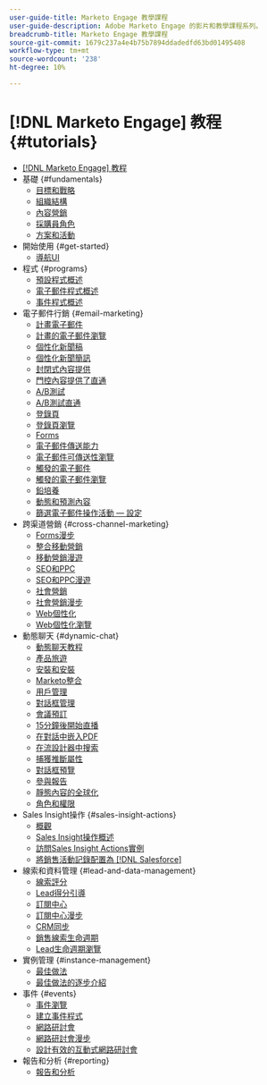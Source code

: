 ```yaml
---
user-guide-title: Marketo Engage 教學課程
user-guide-description: Adobe Marketo Engage 的影片和教學課程系列。
breadcrumb-title: Marketo Engage 教學課程
source-git-commit: 1679c237a4e4b75b7894ddadedfd63bd01495408
workflow-type: tm+mt
source-wordcount: '238'
ht-degree: 10%

---
```



# [!DNL Marketo Engage] 教程 {#tutorials}

+ [[!DNL Marketo Engage] 教程](/help/_marketo-main/overview.md)
+ 基礎 {#fundamentals}
   + [目標和戰略](/help/fundamentals/goals-and-strategy-learn.md)
   + [組織結構](/help/fundamentals/organizational-structure-learn.md)
   + [內容營銷](/help/fundamentals/content-marketing-learn.md)
   + [採購員角色](/help/fundamentals/buyer-personas-learn.md)
   + [方案和活動](/help/fundamentals/programs-and-campaigns.md)
+ 開始使用 {#get-started}
   + [導航UI](/help/get-started/ui-navigation.md)
+ 程式 {#programs}
   + [預設程式概述](/help/programs/default-programs-overview.md)
   + [電子郵件程式概述](/help/programs/email-programs-overview.md)
   + [事件程式概述](/help/programs/event-programs-overview.md)
+ 電子郵件行銷 {#email-marketing}
   + [計畫電子郵件](/help/email-marketing/scheduled-email-learn.md)
   + [計畫的電子郵件瀏覽](/help/email-marketing/scheduled-email-watch.md)
   + [個性化新聞稿](/help/email-marketing/personalized-newsletter-learn.md)
   + [個性化新聞簡訊](/help/email-marketing/personalized-newsletter-watch.md)
   + [封閉式內容提供](/help/email-marketing/gated-content-offer-learn.md)
   + [門控內容提供了直通](/help/email-marketing/gated-content-offer-watch.md)
   + [A/B測試](/help/email-marketing/ab-testing-learn.md)
   + [A/B測試直通](/help/email-marketing/ab-testing-watch.md)
   + [登錄頁 ](/help/email-marketing/landing-pages-learn.md)
   + [登錄頁瀏覽](/help/email-marketing/landing-pages-watch.md)
   + [Forms](/help/email-marketing/forms-learn.md)
   + [電子郵件傳送能力](/help/email-marketing/email-deliverability-learn.md)
   + [電子郵件可傳送性瀏覽](/help/email-marketing/email-deliverability-watch.md)
   + [觸發的電子郵件](/help/email-marketing/triggered-email-learn.md)
   + [觸發的電子郵件瀏覽](/help/email-marketing/triggered-email-watch.md)
   + [鉛培養](/help/email-marketing/lead-nuturing-learn.md)
   + [動態和預測內容](/help/email-marketing/dynamic-and-predictive-content-learn.md)
   + [篩選電子郵件操作活動 — 設定](/help/filtering-email-bot-activities/setup.md)
+ 跨渠道營銷 {#cross-channel-marketing}
   + [Forms漫步](/help/email-marketing/forms-watch.md)
   + [整合移動營銷](/help/cross-channel-marketing/mobile-marketing-learn.md)
   + [移動營銷漫遊](/help/cross-channel-marketing/mobile-marketing-watch.md)
   + [SEO和PPC](/help/cross-channel-marketing/seo-and-ppc-learn.md)
   + [SEO和PPC漫遊](/help/cross-channel-marketing/seo-and-ppc-watch.md)
   + [社會營銷](/help/cross-channel-marketing/social-marketing-learn.md)
   + [社會營銷漫步](/help/cross-channel-marketing/social-marketing-watch.md)
   + [Web個性化](/help/cross-channel-marketing/web-personalization-learn.md)
   + [Web個性化瀏覽](/help/cross-channel-marketing/web-personalization-watch.md)
+ 動態聊天 {#dynamic-chat}
   + [動態聊天教程](/help/dynamic-chat/dynamic-chat-overview.md)
   + [產品旅遊](/help/dynamic-chat/product-tour.md)
   + [安裝和安裝](/help/dynamic-chat/setup.md)
   + [Marketo整合](/help/dynamic-chat/marketo-integration.md)
   + [用戶管理](/help/dynamic-chat/user-management.md)
   + [對話框管理](/help/dynamic-chat/dialogue-management.md)
   + [會議預訂](/help/dynamic-chat/meeting-booking.md)
   + [15分鐘後開始直播](/help/dynamic-chat/go-live-in-15-minutes.md)
   + [在對話中嵌入PDF](/help/dynamic-chat/document-cloud-integration.md)
   + [在流設計器中搜索](/help/dynamic-chat/search-in-stream-designer.md)
   + [捕獲推斷屬性](/help/dynamic-chat/capture-inferred-attributes.md)
   + [對話框預覽](/help/dynamic-chat/dialogue-preview.md)
   + [參與報告](/help/dynamic-chat/engagement-report.md)
   + [靜態內容的全球化](/help/dynamic-chat/globalization-of-static-content.md)
   + [角色和權限](/help/dynamic-chat/roles-and-permissions.md)
+ Sales Insight操作 {#sales-insight-actions}
   + [概觀](/help/sales-insight-actions/overview.md)
   + [Sales Insight操作概述](/help/sales-insight-actions/sales-insight-actions-overview.md)
   + [訪問Sales Insight Actions實例](/help/sales-insight-actions/accessing-your-sales-insight-actions-instance.md)
   + [將銷售活動記錄配置為 [!DNL Salesforce]](/help/sales-insight-actions/configure-sales-activity-logging-to-salesforce.md)
+ 線索和資料管理 {#lead-and-data-management}
   + [線索評分](/help/lead-and-data-management/lead-scoring-learn.md)
   + [Lead得分引導](/help/lead-and-data-management/lead-scoring-watch.md)
   + [訂閱中心](/help/lead-and-data-management/subscription-center-learn.md)
   + [訂閱中心漫步](/help/lead-and-data-management/subscription-center-watch.md)
   + [CRM同步](/help/lead-and-data-management/crm-sync-learn.md)
   + [銷售線索生命週期](/help/lead-and-data-management/lead-lifecycle-learn.md)
   + [Lead生命週期瀏覽](/help/lead-and-data-management/lead-lifecycle-watch.md)
+ 實例管理 {#instance-management}
   + [最佳做法](/help/instance-management/best-practice-learn.md)
   + [最佳做法的逐步介紹](/help/instance-management/best-practice-watch.md)
+ 事件 {#events}
   + [事件瀏覽](/help/events/events-watch.md)
   + [建立事件程式](/help/events/events-learn.md)
   + [網路研討會](/help/events/webinar-learn.md)
   + [網路研討會漫步](/help/events/webinar-watch.md)
   + [設計有效的互動式網路研討會](/help/events/design-an-effective-interactive-webinar.md)
+ 報告和分析 {#reporting}
   + [報告和分析](/help/reporting/reporting-and-analytics.md)
